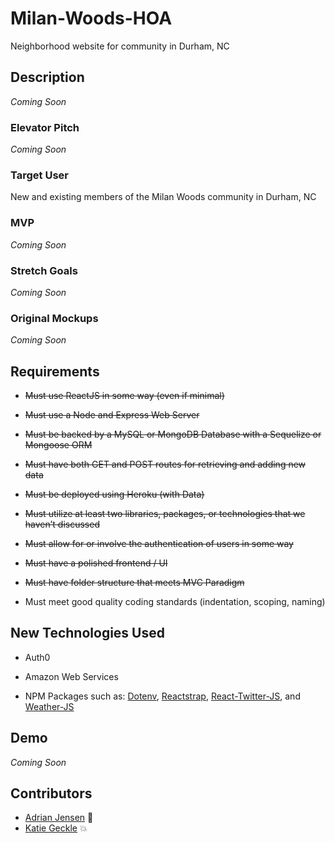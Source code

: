 # Milan-Woods-HOA
Neighborhood website for community in Durham, NC

## Description
*Coming Soon*

### Elevator Pitch
*Coming Soon*

### Target User
New and existing members of the Milan Woods community in Durham, NC

### MVP
*Coming Soon*

### Stretch Goals
*Coming Soon*

### Original Mockups
*Coming Soon*

## Requirements
+ ~~Must use ReactJS in some way (even if minimal)~~

+ ~~Must use a Node and Express Web Server~~

+ ~~Must be backed by a MySQL or MongoDB Database with a Sequelize or Mongoose ORM~~

+ ~~Must have both GET and POST routes for retrieving and adding new data~~

+ ~~Must be deployed using Heroku (with Data)~~

+ ~~Must utilize at least two libraries, packages, or technologies that we haven’t discussed~~

+ ~~Must allow for or involve the authentication of users in some way~~

+ ~~Must have a polished frontend / UI~~

+ ~~Must have folder structure that meets MVC Paradigm~~

+ Must meet good quality coding standards (indentation, scoping, naming)

## New Technologies Used

+ Auth0

+ Amazon Web Services

+ NPM Packages such as: [Dotenv](https://www.npmjs.com/package/dotenv "Dotenv"), [Reactstrap](https://www.npmjs.com/package/reactstrap "Reactstrap"), [React-Twitter-JS](https://www.npmjs.com/package/react-twitter-widgets "React-Twitter-JS"), and [Weather-JS](https://www.npmjs.com/package/weather-js "Weather-JS")

## Demo
*Coming Soon*

## Contributors
+ [Adrian Jensen](https://github.com/katiearina "GitHub - Adrian") :facepunch:
+ [Katie Geckle](https://github.com/katiearina "GitHub - Katie") :boom: